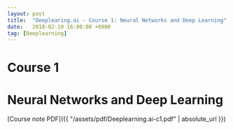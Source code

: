 ```yaml
---
layout: post
title:  "Deeplearing.ai - Course 1: Neural Networks and Deep Learning"
date:   2018-02-10 16:00:00 +0900
tag: [Deeplearning]
---
```



# Course 1
# Neural Networks and Deep Learning

[Course note PDF]({{ "/assets/pdf/Deeplearning.ai-c1.pdf" | absolute_url }})

